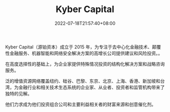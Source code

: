 ﻿---
weight: 
title: "Kyber Capital"
description: "Kyber Capital 对高增长公司进行风险投资，重点关注区块链应用、高级风险分析、创新金融科技与服务"
date: 2022-07-18T21:57:40+08:00
lastmod: 2022-07-18T16:45:40+08:00
draft: false
authors: ["浮尘"]
featuredImage: "kyber-capital.jpg"
link: "https://www.kybercap.com/"
tags: ["投资机构","Kyber Capital"]
categories: ["navigation"]
navigation: ["投资机构"]
lightgallery: true
toc: true
pinned: false
recommend: false
recommend1: false
---
Kyber Capital（源铂资本）成立于 2015 年，为专注于去中心化金融技术、颠覆性金融服务、机器智能和网络安全解决方案的高增长公司提供建议和风险投资。。

在高度选择性的基础上，为企业家提供特殊情况投资的结构化解决方案和战略咨询服务。  

泛的增值资源网络覆盖纽约、硅谷、巴黎、东京、北京、上海、香港、新加坡和台湾，为金融行业和相关技术生态系统的企业家、从业者、投资者和监管机构带来了独特的见解。

他们力求成为他们投资组合公司和主要利益相关者的财富来源和创意催化剂。